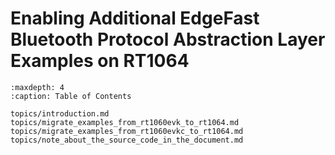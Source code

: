 # Enabling Additional EdgeFast Bluetooth Protocol Abstraction Layer Examples on RT1064


```{tocTree}
:maxdepth: 4
:caption: Table of Contents

topics/introduction.md
topics/migrate_examples_from_rt1060evk_to_rt1064.md
topics/migrate_examples_from_rt1060evkc_to_rt1064.md
topics/note_about_the_source_code_in_the_document.md
```